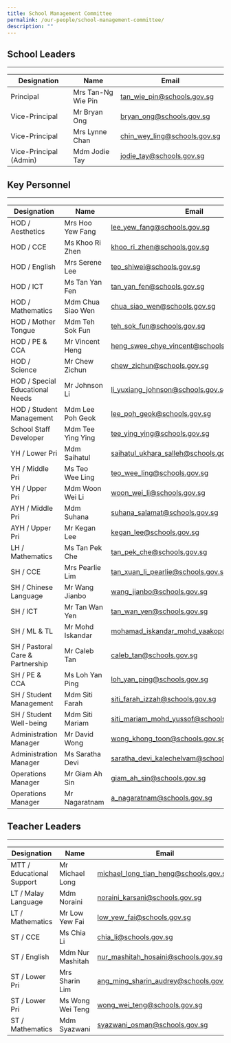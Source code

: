 ```yaml
---
title: School Management Committee
permalink: /our-people/school-management-committee/
description: ""
---
```

## School Leaders ##
------

|	Designation	|	Name	|	Email 	|	
|	---	|	---	|	--- 	|	
|	Principal	|	Mrs Tan-Ng Wie Pin	|	tan_wie_pin@schools.gov.sg 	|	
|	Vice-Principal	|	Mr Bryan Ong	|	bryan_ong@schools.gov.sg 	|	
|	Vice-Principal	|	Mrs Lynne Chan	|	chin_wey_ling@schools.gov.sg 	|	
|	Vice-Principal (Admin)	|	Mdm Jodie Tay 	|	jodie_tay@schools.gov.sg 	|	


## Key Personnel ##
------

|	Designation	|	 Name	|	Email	|
|	---	|	---	|	---	|
|	HOD / Aesthetics	|	Mrs Hoo Yew Fang 	|	lee_yew_fang@schools.gov.sg	|
|	HOD / CCE| Ms Khoo Ri Zhen	|	khoo_ri_zhen@schools.gov.sg	|
|	HOD / English	|	Mrs Serene Lee 	|	teo_shiwei@schools.gov.sg	|
|	HOD / ICT	|	Ms Tan Yan Fen	|	tan_yan_fen@schools.gov.sg	|
|	HOD / Mathematics	|	Mdm Chua Siao Wen |	chua_siao_wen@schools.gov.sg	|
|	HOD / Mother Tongue	|	Mdm Teh Sok Fun	|	teh_sok_fun@schools.gov.sg	|
|	HOD / PE & CCA	|	Mr Vincent Heng	|	heng_swee_chye_vincent@schools.gov.sg	|
|	HOD / Science	|	Mr Chew Zichun	|	chew_zichun@schools.gov.sg	|
|	HOD / Special Educational Needs	|	Mr Johnson Li	|	li_yuxiang_johnson@schools.gov.sg	|
|	HOD / Student Management	|	Mdm Lee Poh Geok	|	lee_poh_geok@schools.gov.sg	|
|	School Staff Developer	|	Mdm Tee Ying Ying 	|	tee_ying_ying@schools.gov.sg	|
|	YH / Lower Pri	|	Mdm Saihatul 	|	saihatul_ukhara_salleh@schools.gov.sg	|
|	YH / Middle Pri	|	Ms Teo Wee Ling	|	teo_wee_ling@schools.gov.sg	|
|	YH / Upper Pri 	|	Mdm Woon Wei Li	|	woon_wei_li@schools.gov.sg	|
|	AYH / Middle Pri	|	Mdm Suhana	|	suhana_salamat@schools.gov.sg	|
|	AYH / Upper Pri	|	Mr Kegan Lee	|	kegan_lee@schools.gov.sg	|
|	LH / Mathematics	|	Ms Tan Pek Che	|	tan_pek_che@schools.gov.sg	|
|	SH / CCE	|	Mrs Pearlie Lim	|	tan_xuan_li_pearlie@schools.gov.sg 	|
|	SH / Chinese Language	|	Mr Wang Jianbo	|	wang_jianbo@schools.gov.sg	|
|	SH / ICT	|	Mr Tan Wan Yen	|	tan_wan_yen@schools.gov.sg	|
|	SH / ML & TL	|	Mr Mohd Iskandar	|	mohamad_iskandar_mohd_yaakop@schools.gov.sg	|
|	SH / Pastoral Care & Partnership	|	Mr Caleb Tan	|	caleb_tan@schools.gov.sg	|
|	SH / PE & CCA	|	Ms Loh Yan Ping	|	loh_yan_ping@schools.gov.sg	|
|	SH / Student Management	|	Mdm Siti Farah	|	siti_farah_izzah@schools.gov.sg	|
|	SH / Student Well-being	|	Mdm Siti Mariam	|	siti_mariam_mohd_yussof@schools.gov.sg	|
|	Administration Manager	|	Mr David Wong	|	wong_khong_toon@schools.gov.sg	|
|	Administration Manager	|	Ms Saratha Devi	|	saratha_devi_kalechelvam@schools.gov.sg	|
|	Operations Manager	|	Mr Giam Ah Sin	|	giam_ah_sin@schools.gov.sg	|
|	Operations Manager	|	Mr Nagaratnam	|a_nagaratnam@schools.gov.sg	|


## Teacher Leaders ##
------

|	Designation	|	Name	|	Email	|
|	---	|	---	|	---	|
|	MTT / Educational Support	|	Mr Michael Long	|	michael_long_tian_heng@schools.gov.sg	|
|	LT / Malay Language	|	Mdm Noraini 	|	noraini_karsani@schools.gov.sg	|
|	LT / Mathematics	|	Mr Low Yew Fai	|	low_yew_fai@schools.gov.sg	|
|	ST / CCE	|	Ms Chia Li	|	chia_li@schools.gov.sg	|
|	ST / English	|	Mdm Nur Mashitah	|	nur_mashitah_hosaini@schools.gov.sg	|
|	ST / Lower Pri	|	Mrs Sharin Lim	|	ang_ming_sharin_audrey@schools.gov.sg	|
|	ST / Lower Pri	|	Ms Wong Wei Teng	|	wong_wei_teng@schools.gov.sg	|
|	ST / Mathematics	|	Mdm Syazwani	|	syazwani_osman@schools.gov.sg	|
